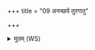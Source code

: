 +++
title = "09 अनच्छये तुरगातु"

+++
<details><summary>मूलम् (WS)</summary>

अनच्छये तुरगातु जीवमेजद् ध्रुवं मध्य आ पस्त्यानाम् ।  
जीवो मृतस्य चरति स्वधाभिरमर्त्यो मर्त्येना सयोनिः ॥ ९ ॥
</details>